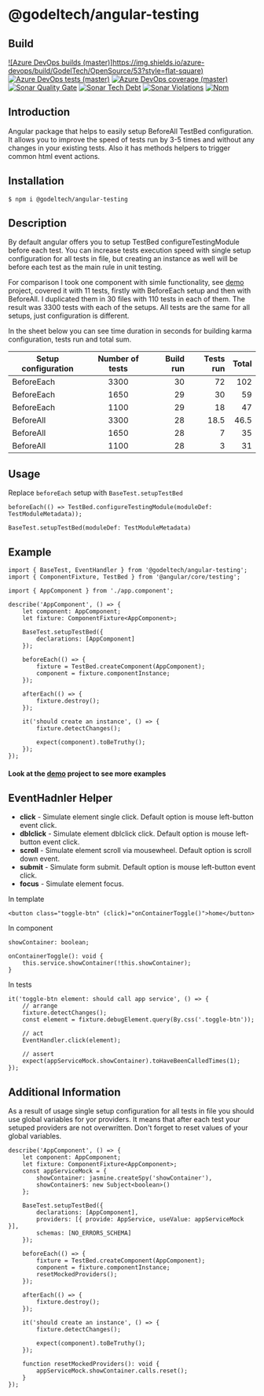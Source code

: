 # @godeltech/angular-testing

## Build

[![Azure DevOps builds (master)]https://img.shields.io/azure-devops/build/GodelTech/OpenSource/53?style=flat-square)](https://dev.azure.com/GodelTech/OpenSource/_build/latest?definitionId=53&branchName=master)
[![Azure DevOps tests (master)](https://img.shields.io/azure-devops/tests/GodelTech/OpenSource/53?style=flat-square)](https://dev.azure.com/GodelTech/OpenSource/_build/latest?definitionId=53&branchName=master)
[![Azure DevOps coverage (master)](https://img.shields.io/azure-devops/coverage/GodelTech/OpenSource/53?style=flat-square)](https://dev.azure.com/GodelTech/OpenSource/_build/latest?definitionId=53&branchName=master)
[![Sonar Quality Gate](https://img.shields.io/sonar/quality_gate/angular-testing?server=https%3A%2F%2Fsonarcloud.io&style=flat-square)](https://sonarcloud.io/dashboard?id=angular-testing)
[![Sonar Tech Debt](https://img.shields.io/sonar/tech_debt/angular-testing?server=https%3A%2F%2Fsonarcloud.io&style=flat-square)](https://sonarcloud.io/dashboard?id=angular-testing)
[![Sonar Violations](https://img.shields.io/sonar/violations/angular-testing?format=long&server=https%3A%2F%2Fsonarcloud.io&style=flat-square)](https://sonarcloud.io/dashboard?id=angular-testing)
[![Npm](https://img.shields.io/npm/v/@godeltech/angular-testing?style=flat-square)](https://www.npmjs.com/package/@godeltech/angular-testing)
## Introduction

Angular package that helps to easily setup BeforeAll TestBed configuration. It allows you to improve the speed of tests run by 3-5 times and without any changes in your existing tests.
Also it has methods helpers to trigger common html event actions.

## Installation

```
$ npm i @godeltech/angular-testing
```

## Description

By default angular offers you to setup TestBed configureTestingModule before each test. You can increase tests execution speed with single setup configuration for all tests in file, but creating an instance as well will be before each test as the main rule in unit testing.

For comparison I took one component with simle functionality, see [demo](https://github.com/GodelTech/angular-testing/tree/master/src) project, covered it with 11 tests, firstly with BeforeEach setup and then with BeforeAll. I duplicated them in 30 files with 110 tests in each of them. The result was 3300 tests with each of the setups. All tests are the same for all setups, just configuration is different.

In the sheet below you can see time duration in seconds for building karma configuration, tests run and total sum.

| Setup configuration | Number of tests | Build run | Tests run | Total |
| ------------- |:---------------:| ---------:|----------:|------:|
| BeforeEach    | 3300            | 30        | 72        | 102   |
| BeforeEach    | 1650            | 29        | 30        | 59    |
| BeforeEach    | 1100            | 29        | 18        | 47    |
| BeforeAll     | 3300            | 28        | 18.5      | 46.5  |
| BeforeAll     | 1650            | 28        | 7         | 35    |
| BeforeAll     | 1100            | 28        | 3         | 31    |

## Usage

Replace `beforeEach` setup with `BaseTest.setupTestBed`
```
beforeEach(() => TestBed.configureTestingModule(moduleDef: TestModuleMetadata));
```

```
BaseTest.setupTestBed(moduleDef: TestModuleMetadata)
```

## Example

```
import { BaseTest, EventHandler } from '@godeltech/angular-testing';
import { ComponentFixture, TestBed } from '@angular/core/testing';

import { AppComponent } from './app.component';

describe('AppComponent', () => {
    let component: AppComponent;
    let fixture: ComponentFixture<AppComponent>;

    BaseTest.setupTestBed({
        declarations: [AppComponent]
    });

    beforeEach(() => {
        fixture = TestBed.createComponent(AppComponent);
        component = fixture.componentInstance;
    });

    afterEach(() => {
        fixture.destroy();
    });

    it('should create an instance', () => {
        fixture.detectChanges();

        expect(component).toBeTruthy();
    });
});
```

#### Look at the [demo](https://github.com/GodelTech/angular-testing/tree/master/src) project to see more examples

## EventHadnler Helper

* **click** - Simulate element single click. Default option is mouse left-button event click.
* **dblclick** - Simulate element dblclick click. Default option is mouse left-button event click.
* **scroll** - Simulate element scroll via mousewheel. Default option is scroll down event.
* **submit** - Simulate form submit. Default option is mouse left-button event click.
* **focus** - Simulate element focus.

In template
```
<button class="toggle-btn" (click)="onContainerToggle()">home</button>
```

In component
```
showContainer: boolean;

onContainerToggle(): void {
    this.service.showContainer(!this.showContainer);
}
```

In tests
```
it('toggle-btn element: should call app service', () => {
    // arrange
    fixture.detectChanges();
    const element = fixture.debugElement.query(By.css('.toggle-btn'));

    // act
    EventHandler.click(element);

    // assert
    expect(appServiceMock.showContainer).toHaveBeenCalledTimes(1);
});
```

## Additional Information

As a result of usage single setup configuration for all tests in file you should use global variables for yor providers. It means that after each test your setuped providers are not overwritten. Don't forget to reset values of your global variables.

```
describe('AppComponent', () => {
    let component: AppComponent;
    let fixture: ComponentFixture<AppComponent>;
    const appServiceMock = {
        showContainer: jasmine.createSpy('showContainer'),
        showContainer$: new Subject<boolean>()
    };

    BaseTest.setupTestBed({
        declarations: [AppComponent],
        providers: [{ provide: AppService, useValue: appServiceMock }],
        schemas: [NO_ERRORS_SCHEMA]
    });

    beforeEach(() => {
        fixture = TestBed.createComponent(AppComponent);
        component = fixture.componentInstance;
        resetMockedProviders();
    });

    afterEach(() => {
        fixture.destroy();
    });
    
    it('should create an instance', () => {
        fixture.detectChanges();

        expect(component).toBeTruthy();
    });
    
    function resetMockedProviders(): void {
        appServiceMock.showContainer.calls.reset();
    }
});
```
